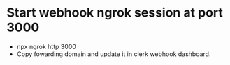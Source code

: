 # Start webhook ngrok session at port 3000

- npx ngrok http 3000
- Copy fowarding domain and update it in clerk webhook dashboard.

